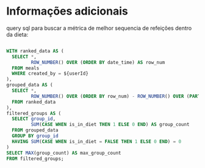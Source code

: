 # Informações adicionais

query sql para buscar a métrica de melhor sequencia de refeições dentro da dieta:

```sql

WITH ranked_data AS (
  SELECT *,
         ROW_NUMBER() OVER (ORDER BY date_time) AS row_num
  FROM meals
  WHERE created_by = ${userId}
),
grouped_data AS (
  SELECT *,
         ROW_NUMBER() OVER (ORDER BY row_num) - ROW_NUMBER() OVER (PARTITION BY is_in_diet ORDER BY row_num) AS group_id
  FROM ranked_data
),
filtered_groups AS (
  SELECT group_id,
         SUM(CASE WHEN is_in_diet THEN 1 ELSE 0 END) AS group_count
  FROM grouped_data
  GROUP BY group_id
  HAVING SUM(CASE WHEN is_in_diet = FALSE THEN 1 ELSE 0 END) = 0
)
SELECT MAX(group_count) AS max_group_count
FROM filtered_groups;


```
